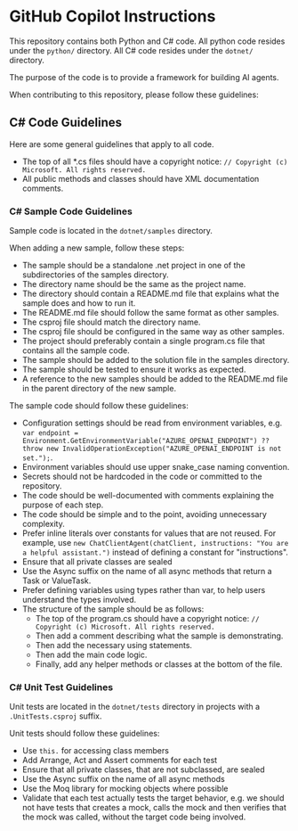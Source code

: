 # GitHub Copilot Instructions

This repository contains both Python and C# code.
All python code resides under the `python/` directory.
All C# code resides under the `dotnet/` directory.

The purpose of the code is to provide a framework for building AI agents.

When contributing to this repository, please follow these guidelines:

## C# Code Guidelines

Here are some general guidelines that apply to all code.

- The top of all *.cs files should have a copyright notice: `// Copyright (c) Microsoft. All rights reserved.`
- All public methods and classes should have XML documentation comments.

### C# Sample Code Guidelines

Sample code is located in the `dotnet/samples` directory.

When adding a new sample, follow these steps:

- The sample should be a standalone .net project in one of the subdirectories of the samples directory.
- The directory name should be the same as the project name.
- The directory should contain a README.md file that explains what the sample does and how to run it.
- The README.md file should follow the same format as other samples.
- The csproj file should match the directory name.
- The csproj file should be configured in the same way as other samples.
- The project should preferably contain a single program.cs file that contains all the sample code.
- The sample should be added to the solution file in the samples directory.
- The sample should be tested to ensure it works as expected.
- A reference to the new samples should be added to the README.md file in the parent directory of the new sample.

The sample code should follow these guidelines:

- Configuration settings should be read from environment variables, e.g. `var endpoint = Environment.GetEnvironmentVariable("AZURE_OPENAI_ENDPOINT") ?? throw new InvalidOperationException("AZURE_OPENAI_ENDPOINT is not set.");`.
- Environment variables should use upper snake_case naming convention.
- Secrets should not be hardcoded in the code or committed to the repository.
- The code should be well-documented with comments explaining the purpose of each step.
- The code should be simple and to the point, avoiding unnecessary complexity.
- Prefer inline literals over constants for values that are not reused. For example, use `new ChatClientAgent(chatClient, instructions: "You are a helpful assistant.")` instead of defining a constant for "instructions".
- Ensure that all private classes are sealed
- Use the Async suffix on the name of all async methods that return a Task or ValueTask.
- Prefer defining variables using types rather than var, to help users understand the types involved.
- The structure of the sample should be as follows:
  - The top of the program.cs should have a copyright notice: `// Copyright (c) Microsoft. All rights reserved.`
  - Then add a comment describing what the sample is demonstrating.
  - Then add the necessary using statements.
  - Then add the main code logic.
  - Finally, add any helper methods or classes at the bottom of the file.

### C# Unit Test Guidelines

Unit tests are located in the `dotnet/tests` directory in projects with a `.UnitTests.csproj` suffix.

Unit tests should follow these guidelines:

- Use `this.` for accessing class members
- Add Arrange, Act and Assert comments for each test
- Ensure that all private classes, that are not subclassed, are sealed
- Use the Async suffix on the name of all async methods
- Use the Moq library for mocking objects where possible
- Validate that each test actually tests the target behavior, e.g. we should not have tests that creates a mock, calls the mock and then verifies that the mock was called, without the target code being involved.
